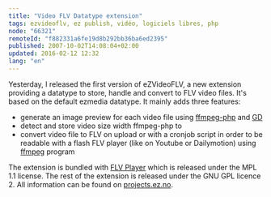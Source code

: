 ```yaml
---
title: "Video FLV Datatype extension"
tags: ezvideoflv, ez publish, vidéo, logiciels libres, php
node: "66321"
remoteId: "f882331a6fe19d8b292bb36ba6ed2395"
published: 2007-10-02T14:08:04+02:00
updated: 2016-02-12 12:32
lang: "en"
---
```


Yesterday, I released the first version of
eZVideoFLV, a
new extension providing a datatype to store, handle and convert to FLV video
files. It's based on the default ezmedia
datatype.
It mainly adds three features:

* generate an image preview for each video file using
  [ffmpeg-php](http://ffmpeg-php.sourceforge.net/) and
  [GD](http://ffmpeg-php.sourceforge.net/doc/api/ffmpeg_frame.php)
* detect and store video size width ffmpeg-php to
* convert video file to FLV on upload or with a cronjob script in order to be
  readable with a flash FLV player (like on Youtube or Dailymotion) using
  [ffmpeg](http://ffmpeg.mplayerhq.hu/) program

The extension is bundled with [FLV Player](http://flv-player.net/) which is
released under the MPL 1.1 license. The rest of the extension is released under
the GNU GPL licence 2. All information  can be
found on
[projects.ez.no](http://projects.ez.no/).
